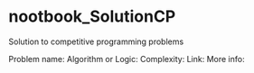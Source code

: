 # nootbook_SolutionCP
Solution to competitive programming problems

Problem name: 
Algorithm or Logic: 
Complexity: 
Link:
More info:


